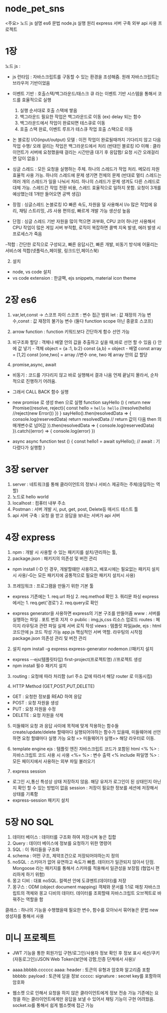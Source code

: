 # node_pet_sns

<주요>
노드 js 설명 
es6 문법 
node.js 실행 원리 
express 서버 구축 
외부 api 사용 프로젝트


# 1장
노드 js : 
  - js 런타임 : 자바스크립트를 구동할 수 있는 환경을 조성해줌. 원래 자바스크립트는 브라우저 기반이었음
  - 이벤트 기반 : 호출스택/백그라운드/태스크 큐 라는 이벤트 기반 시스템을 통해서 코드를 효율적으로 실행 
    1. 실행 순서대로 호출 스택에 쌓음
    2. 백그라운드 필요한 작업은 백그라운드로 이동 (ex) delay 되는 함수
    3. 백그라운드에서 작업이 완료되면 테스큐로 이동
    4. 호출 스택 완료, 이벤트 루프가 테스큐 작업 호출 스택으로 이동
  - 논 블로킹 I/O(input/output) 모델 : 이전 작업이 완료될때까지 기다리지 않고 다음 작업 수행/ 오래 걸리는 작업은 백그라운드에서 처리
  (반대인 블로킹 IO 이해 : 클라이언트가 서버에 요청했을때 걸리는 시간만큼 대기 후 응답함/ 요청 시간 오래걸리면 답이 없음 )
  - 싱글 스레드 : 모든 요청을 실행하는 주체. 하나의 스레드가 작업 처리. 메모리 자원 효율적 사용 가능. 하나의 스레드에 문제 생기면 전체의 문제 (반대로 멀티 스레드는 여러 개의 스레드가 일을 나눠서 처리. 하나의 스레드가 문제 생겨도 다른 스레드로 대체 가능. 스레드간 작업 전환 비용, 스레드 효율적으로 일하지 못함. 요청이 3개를 예상했는데 1개만 들어오면 공백 생김)

  - 장점 : 
   싱글스레드 논블로킹 IO 빠른 속도, 자원을 덜 사용해서 I/o 많은 작업에 유리, 채팅 스트리밍, JS 사용 편의성, 빠르게 개발 가능 생산성 높음 
  - 단점 : 
    싱글 스레드 기반 자원을 많이 먹으면 과부화, CPU 코어 하나만 사용해서 CPU 작업이 많은 게임 서버 부적합, 로직이 복잡하면 콜백 지옥 발생, 에러 발생 시 프로세스가 죽음 

  -적합 : 
  간단한 로직으로 구성되고, 빠른 응답시간, 빠른 개발, 비동기 방식에 어울리는 서비스에 적합(넷플릭스,페이팔, 링크드인,페이스북)
  
  2. 설치 
  - node, vs code 설치
  - vs code extension : 한글팩, ejs snippets, material icon theme


# 2장 es6
  1. var,let,const -> 스코프 차이
    스코프 : 변수 접근 범위
    let : 값 재정의 가능 변수,const : 값 재정의 불가능 변수 (둘다 function scope 아닌 중괄호 스코프)
  2. arrow function : function 키워드보다 간단하게 함수 선언 가능 
  3. 비구조화 할당 : 객체나 배열 안의 값을 추출하고 싶을 때,바로 선언 할 수 있음 {} 안에 값 넣기
    - 객체 
    object = {a :1, b:2}
    const {a,b} = object
    - 배열 
    const array = [1,2]
    const [one,two] = array 
    //변수 one, two 에 array 안의 값 할당 

  4. promise,async, await
   - 비동기 : 코드를 기다리지 않고 바로 실행해서 결과 나옴
   언제 끝날지 몰라서, 순차적으로 진행하기 어려움. 
   - 그래서 CALL BACK 함수 실행
   - new promise 로 생성 then 으로 실행
    function sayHello () {
      return new Promise((resolve, reject){
        const hello = `hello hello`
        //resolve(hello)
        //reject(new Error())
      })
    }
    sayHello().then(resolvedData => {
      console.log(reservedData)
      return resolvedData
      // return 값이 다음 then 의 매개변수로 넘어감
    }).then(resolvedData => {
      console.log(reservedData)
    }).catch((error) => {
      console.log(error)
    })

  - async 
  async function test () {
    const hello1 = await syHello(); // await : 기다렸다가 실행함
  }

# 3장 server
  1. server : 네트워크를 통해 클라이언트의 정보나 서비스 제공하는 주체(응답하는 역할)
  2. 노드로 hello world
  3. localhost : 컴퓨터 내부 주소
  4. Postman : 서버 개발 시, put, get, post, Delete등 매서드 테스트 툴
  5. api 서버 구축 : 요청 을 받고 응답을 보내는 서버가 api 서버

# 4장 express
  1. npm : 개발 시 사용할 수 있는 패키지를 설치/관리하는 툴, 
  2. package.json : 패키지의 의존성 및 버전 관리
  - npm install (-D 인 경우, 개발할떄만 사용하고, 배포시에는 필요없는 패키지 설치시 사용/-G는 모든 패키지에 공통적으로 필요한 패키지 설치시 사용)
  3. 프레임워크 : 프로그램을 만들기 위한 기본 툴
  - express 
  기존에는 1. req.url 파싱 2. req.method 확인 3. 쿼리문 파싱 
  express에서는 1. req.get('경로') 2. req.query로 확인
  
  - express generator을 사용하면 express의 기본 구조를 만들어줌 
    www : 서버를 실행하는 파일 . 포트 번호 지저 ㅇ
    public : img,js,css 리소스 업로드
    routes : 페이지 라우팅과 관련 파일 실제 서버 로직 작성 
    views : 템플릿 파일jade, ejs : html 코드안에 js 코드 작성 가능
    app.js 핵심적인 서버 역할. 라우팅의 시작점
    package.json 의존성 관리 및 버전 관리
  2. 설치 
  npm install -g express express-generator nodemon //패키지 설치
  - express --ejs(템플릿타입) first-project(프로젝트명) //프로젝트 생성
  - npm install 필수 패키지 설치

  3. routing : 요청에 따라 처리함 (url 주소 값에 따라서 해당 router 로 이동시킴)

  4. HTTP Method (GET,POST,PUT,DELETE)
  - GET : 요청한 정보를 READ 하여 응답
  - POST : 요청 자원을 생성
  - PUT : 요청 자원을 수정
  - DELETE : 요청 자원을 삭제

  5. 미들웨어 
  요청 과 응답 사이에 목적에 맞게 작용하는 함수들
  create/update/delete 할때마다 실행되어야하는 함수가 있을때,
  미들웨어에 선언하면 요청 할떄마다 실행 가능
  요청 => 미들웨어가 실행=> 해당 라우터로 이동.
  6. template engine
  ejs : 템플릿 엔진 자바스크립트 코드가 포함된 html 
  <% %> : 자바스크립트 코드 사용 시 사용
  <%= %> : 변수 출력
  <% include 파일명 %> : 모든 페이지에서 사용하는 외부 파일 불러오기

  7. express session 
   - 로그인 시,통신 특성상 상태 저장하지 않음. 해당 유저가 로그인이 된 상태인지 아닌지 확인 할 수 있는 방법이 없음 
   session : 저장이 필요한 정보를 세션에 저장해서 상태를 기록함 
   - express-session 패키지 설치

  # 5장 NO SQL
  1. 데이터 베이스 : 데이터를 구조화 하여 저장시켜 놓은 집합
  2. Query : 데이터 베이스에 정보를 요청하기 위한 명령어 
  3. SQL : 이 쿼리들을 구조화
  4. schema : 어떤 구조, 제약조건으로 저장되어야하는지 정의
  5. noSQL : 스키마가 없어 유연하고 속도가 빠름. 데이터가 일관되지 않아서 단점. Mongoose 라는 패키지를 통해서 스키마를 적용해서 일관성을 보장힘 (협업시 편리하게 하기 위함)
  6. 몽고 디비 : 대표 noSQL. 컬렉션 안에 도큐멘트(데이터)를 저장
  7. 몽구스 : ODM (object document mapping) 객체와 문서를 1:1로 매칭 자바스크립트의 객체와 몽고 디비의 데이터. 데이터를 조회할때 자바스크립트 오브젝트로 바꿔주는 역할을 함 

  클래스 : 하나의 기능을 수행했을때 필요한 변수, 함수를 모아놔서 묶어놓은 문법 new 생성자를 통해서 사용

# 미니 프로젝트
  - JWT 기능을 통한 회원가입 구현/로그인/사용자 정보 확인 후 정보 표시
  세션/쿠키(자동로그인)/JSON Web Token(보안에 강함,인증 단계에서 사용)/
  - aaaa.bbbbb.cccccc
   aaaa: header : 토큰의 유형과 암호화 알고리즘 포함
   bbbbb: payload : 토큰에 담을 정보
   ccccc: signature : secret key를 포함하여 암호화

   - 웹소켓 으로 인해서 요청을 하지 않은 클라이언트에게 정보 전송 가능 
   기존에는 요청을 하는 클라이언트에게만 응답을 보낼 수 있어서 채팅 기능이 구현 어려웠음. socket.io를 통해서 쉽게 웹소켓에 접근 가능